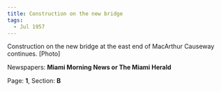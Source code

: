 ```yaml
---  
title: Construction on the new bridge  
tags:  
  - Jul 1957  
---  
```

  
Construction on the new bridge at the east end of MacArthur Causeway continues. [Photo]  
  
Newspapers: **Miami Morning News or The Miami Herald**  
  
Page: **1**, Section: **B** 

